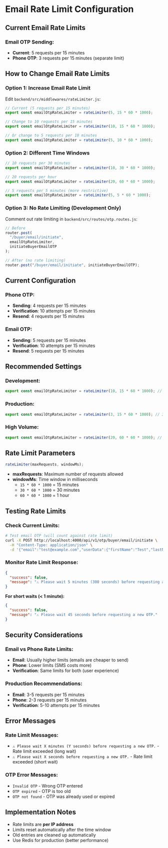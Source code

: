 # Email Rate Limit Configuration

## Current Email Rate Limits

### **Email OTP Sending:**

- **Current**: 5 requests per 15 minutes
- **Phone OTP**: 3 requests per 15 minutes (separate limit)

## How to Change Email Rate Limits

### **Option 1: Increase Email Rate Limit**

Edit `backend/src/middlewares/rateLimiter.js`:

```javascript
// Current (5 requests per 15 minutes)
export const emailOtpRateLimiter = rateLimiter(5, 15 * 60 * 1000);

// Change to 10 requests per 15 minutes
export const emailOtpRateLimiter = rateLimiter(10, 15 * 60 * 1000);

// Or change to 5 requests per 10 minutes
export const emailOtpRateLimiter = rateLimiter(5, 10 * 60 * 1000);
```

### **Option 2: Different Time Windows**

```javascript
// 10 requests per 30 minutes
export const emailOtpRateLimiter = rateLimiter(10, 30 * 60 * 1000);

// 20 requests per hour
export const emailOtpRateLimiter = rateLimiter(20, 60 * 60 * 1000);

// 5 requests per 5 minutes (more restrictive)
export const emailOtpRateLimiter = rateLimiter(5, 5 * 60 * 1000);
```

### **Option 3: No Rate Limiting (Development Only)**

Comment out rate limiting in `backend/src/routes/otp.routes.js`:

```javascript
// Before
router.post(
  "/buyer/email/initiate",
  emailOtpRateLimiter,
  initiateBuyerEmailOTP
);

// After (no rate limiting)
router.post("/buyer/email/initiate", initiateBuyerEmailOTP);
```

## Current Configuration

### **Phone OTP:**

- **Sending**: 4 requests per 15 minutes
- **Verification**: 10 attempts per 15 minutes
- **Resend**: 4 requests per 15 minutes

### **Email OTP:**

- **Sending**: 5 requests per 15 minutes
- **Verification**: 10 attempts per 15 minutes
- **Resend**: 5 requests per 15 minutes

## Recommended Settings

### **Development:**

```javascript
export const emailOtpRateLimiter = rateLimiter(10, 15 * 60 * 1000); // 10 per 15 min
```

### **Production:**

```javascript
export const emailOtpRateLimiter = rateLimiter(3, 15 * 60 * 1000); // 3 per 15 min
```

### **High Volume:**

```javascript
export const emailOtpRateLimiter = rateLimiter(20, 60 * 60 * 1000); // 20 per hour
```

## Rate Limit Parameters

```javascript
rateLimiter(maxRequests, windowMs);
```

- **maxRequests**: Maximum number of requests allowed
- **windowMs**: Time window in milliseconds
  - `15 * 60 * 1000` = 15 minutes
  - `30 * 60 * 1000` = 30 minutes
  - `60 * 60 * 1000` = 1 hour

## Testing Rate Limits

### **Check Current Limits:**

```bash
# Test email OTP (will count against rate limit)
curl -X POST http://localhost:4000/api/v1/otp/buyer/email/initiate \
  -H "Content-Type: application/json" \
  -d '{"email":"test@example.com","userData":{"firstName":"Test","lastName":"User"}}'
```

### **Monitor Rate Limit Response:**

```json
{
  "success": false,
  "message": "⚠️ Please wait 5 minutes (300 seconds) before requesting a new OTP."
}
```

**For short waits (< 1 minute):**

```json
{
  "success": false,
  "message": "⚠️ Please wait 45 seconds before requesting a new OTP."
}
```

## Security Considerations

### **Email vs Phone Rate Limits:**

- **Email**: Usually higher limits (emails are cheaper to send)
- **Phone**: Lower limits (SMS costs more)
- **Verification**: Same limits for both (user experience)

### **Production Recommendations:**

- **Email**: 3-5 requests per 15 minutes
- **Phone**: 2-3 requests per 15 minutes
- **Verification**: 5-10 attempts per 15 minutes

## Error Messages

### **Rate Limit Messages:**

- `⚠️ Please wait X minutes (Y seconds) before requesting a new OTP.` - Rate limit exceeded (long wait)
- `⚠️ Please wait X seconds before requesting a new OTP.` - Rate limit exceeded (short wait)

### **OTP Error Messages:**

- `Invalid OTP` - Wrong OTP entered
- `OTP expired` - OTP is too old
- `OTP not found` - OTP was already used or expired

## Implementation Notes

- Rate limits are **per IP address**
- Limits reset automatically after the time window
- Old entries are cleaned up automatically
- Use Redis for production (better performance)

